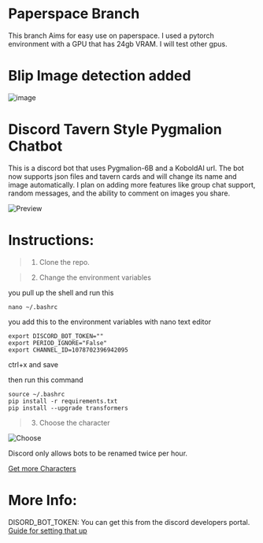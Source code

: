 # Paperspace Branch
This branch Aims for easy use on paperspace. I used a pytorch environment with a GPU that has 24gb VRAM. I will test other gpus.

# Blip Image detection added
![image](https://i.imgur.com/VPzquLol.png)

# Discord Tavern Style Pygmalion Chatbot
This is a discord bot that uses Pygmalion-6B and a KoboldAI url. The bot now supports json files and tavern cards and will change its name and image automatically. I plan on adding more features like group chat support, random messages, and the ability to comment on images you share.

![Preview](https://i.imgur.com/XcIDQ3V.png)


# Instructions: 
>1. Clone the repo.

>2. Change the environment variables 

you pull up the shell and run this
```shell
nano ~/.bashrc
```
you add this to the environment variables
with nano text editor
```
export DISCORD_BOT_TOKEN=""
export PERIOD_IGNORE="False"
export CHANNEL_ID=1078702396942095
```
ctrl+x and save

then run this command
```shell
source ~/.bashrc
pip install -r requirements.txt
pip install --upgrade transformers
```

>3. Choose the character

![Choose](https://i.imgur.com/qY6ZpB8.png)

Discord only allows bots to be renamed twice per hour.

[Get more Characters](https://booru.plus/+pygmalion)
# More Info: 

DISORD_BOT_TOKEN: You can get this from the discord developers portal. [Guide for setting that up](https://rentry.org/discordbotguide)


